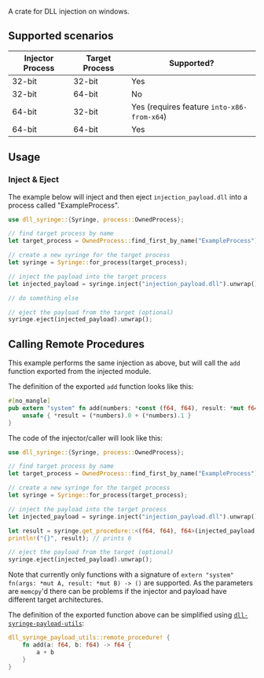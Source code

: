 A crate for DLL injection on windows.

## Supported scenarios
| Injector Process | Target Process | Supported?                                 |
| ---------------- | -------------- | ------------------------------------------ |
| 32-bit           | 32-bit         | Yes                                        |
| 32-bit           | 64-bit         | No                                         |
| 64-bit           | 32-bit         | Yes (requires feature `into-x86-from-x64`) |
| 64-bit           | 64-bit         | Yes                                        |

## Usage
### Inject & Eject
The example below will inject and then eject `injection_payload.dll` into a process called "ExampleProcess".

```rust no_run
use dll_syringe::{Syringe, process::OwnedProcess};

// find target process by name
let target_process = OwnedProcess::find_first_by_name("ExampleProcess").unwrap();

// create a new syringe for the target process
let syringe = Syringe::for_process(target_process);

// inject the payload into the target process
let injected_payload = syringe.inject("injection_payload.dll").unwrap();

// do something else

// eject the payload from the target (optional)
syringe.eject(injected_payload).unwrap();
```

## Calling Remote Procedures
This example performs the same injection as above, but will call the `add` function exported from the injected module.

The definition of the exported `add` function looks like this:
```rust no_run
#[no_mangle]
pub extern "system" fn add(numbers: *const (f64, f64), result: *mut f64) {
    unsafe { *result = (*numbers).0 + (*numbers).1 }
}
```

The code of the injector/caller will look like this:
```rust no_run
use dll_syringe::{Syringe, process::OwnedProcess};

// find target process by name
let target_process = OwnedProcess::find_first_by_name("ExampleProcess").unwrap();

// create a new syringe for the target process
let syringe = Syringe::for_process(target_process);

// inject the payload into the target process
let injected_payload = syringe.inject("injection_payload.dll").unwrap();

let result = syringe.get_procedure::<(f64, f64), f64>(injected_payload, "add").unwrap().unwrap().call(&(2.0, 4.0)).unwrap();
println!("{}", result); // prints 6

// eject the payload from the target (optional)
syringe.eject(injected_payload).unwrap();
```

Note that currently only functions with a signature of `extern "system" fn(args: *mut A, result: *mut B) -> ()` are supported. As the parameters are `memcpy`'d there can be problems if the injector and payload have different target architectures.

The definition of the exported function above can be simplified using [`dll-syringe-payload-utils`](https://docs.rs/dll-syringe-payload-utils/latest/dll_syringe_payload_utils/):
```rust
dll_syringe_payload_utils::remote_procedure! {
    fn add(a: f64, b: f64) -> f64 {
        a + b
    }
}
```
